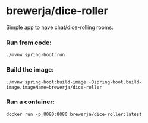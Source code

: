 # brewerja/dice-roller

Simple app to have chat/dice-rolling rooms.

### Run from code:

`./mvnw spring-boot:run`

### Build the image:

`./mvnw spring-boot:build-image -Dspring-boot.build-image.imageName=brewerja/dice-roller`

### Run a container:

`docker run -p 8080:8080 brewerja/dice-roller:latest`


